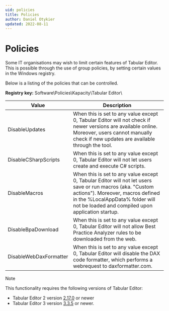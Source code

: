 ```yaml
---
uid: policies
title: Policies
author: Daniel Otykier
updated: 2022-08-11
---
```


# Policies

Some IT organisations may wish to limit certain features of Tabular Editor. This is possible through the use of group policies, by setting certain values in the Windows registry.

Below is a listing of the policies that can be controlled.

**Registry key:** Software\Policies\Kapacity\Tabular Editor\

|Value|Description|
|--|--|
| DisableUpdates | When this is set to any value except 0, Tabular Editor will not check if newer versions are available online. Moreover, users cannot manually check if new updates are available through the tool. |
| DisableCSharpScripts | When this is set to any value except 0, Tabular Editor will not let users create and execute C# scripts. |
| DisableMacros | When this is set to any value except 0, Tabular Editor will not let users save or run macros (aka. "Custom actions"). Moreover, macros defined in the %LocalAppData% folder will not be loaded and compiled upon application startup. |
| DisableBpaDownload | When this is set to any value except 0, Tabular Editor will not allow Best Practice Analyzer rules to be downloaded from the web. |
| DisableWebDaxFormatter | When this is set to any value except 0, Tabular Editor will disable the DAX code formatter, which performs a webrequest to daxformatter.com. |

> [!NOTE]
> This functionality requires the following versions of Tabular Editor:
>
>   - Tabular Editor 2 version [2.17.0](https://github.com/TabularEditor/TabularEditor/releases/tag/2.17.0) or newer
>   - Tabular Editor 3 version [3.3.5](https://github.com/TabularEditor/TabularEditor3/releases/tag/3.3.5) or newer.
